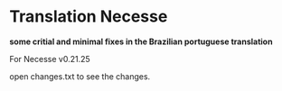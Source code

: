 # Translation Necesse
**some critial and minimal fixes in the Brazilian portuguese translation**

For Necesse v0.21.25

 open changes.txt to see the changes.

